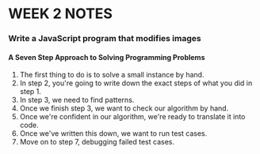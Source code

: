 # WEEK 2 NOTES

###  Write a JavaScript program that modifies images

#### A Seven Step Approach to Solving Programming Problems
1) The first thing to do is to solve a small instance by hand.
2) In step 2, you're going to write down the exact steps of what you did in step 1.
3) In step 3, we need to find patterns.
4) Once we finish step 3, we want to check our algorithm by hand.
5) Once we're confident in our algorithm, we're ready to translate it into code.
6) Once we've written this down, we want to run test cases.
7) Move on to step 7, debugging failed test cases.
